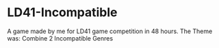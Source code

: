 # LD41-Incompatible
A game made by me for LD41 game competition in 48 hours.
The Theme was: Combine 2 Incompatible Genres
